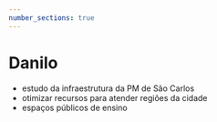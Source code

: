 ```yaml
---
number_sections: true
---
```


# Danilo
- estudo da infraestrutura da PM de São Carlos
- otimizar recursos para atender regiões da cidade
- espaços públicos de ensino


